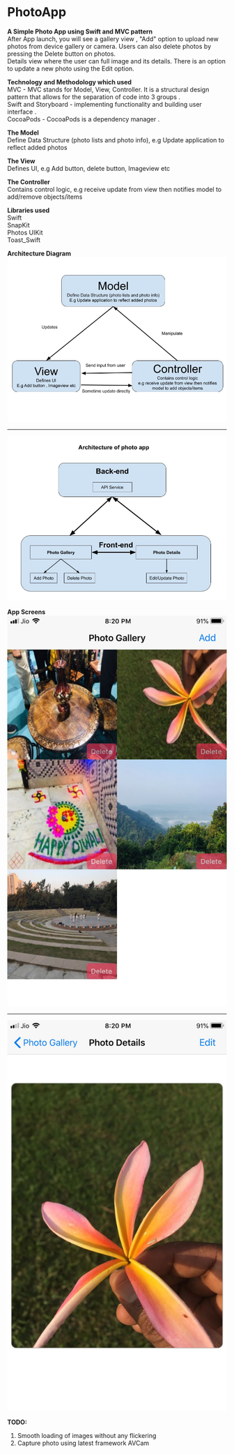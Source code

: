 # PhotoApp

**A Simple Photo  App using Swift and MVC pattern**  
After App launch, you will see a gallery view , "Add" option to upload new photos from device gallery or camera. Users can also delete photos by pressing the Delete button on photos.   
Details view where the user can full image and its details. There is an option to update a new photo using the Edit option.    

**Technology and Methodology which used**  
MVC - MVC stands for Model, View, Controller. It is a structural design pattern that allows for the separation of code into 3 groups .  
Swift and Storyboard - implementing functionality and building user interface .  
CocoaPods - CocoaPods is a dependency manager .  

**The Model**   
Define Data Structure (photo lists and photo info), e.g Update application to reflect added photos

**The View**  
Defines UI, e.g Add button, delete button, Imageview etc

**The Controller**  
Contains control logic, e.g receive update from view then notifies model to add/remove objects/items

**Libraries used**  
Swift  
SnapKit  
Photos
UIKit  
Toast_Swift


**Architecture Diagram**  
![alt text](https://github.com/jprakash2080/PhotoApp/blob/MusicPlayerMVVM-Main/Documentation/MVCPattern.jpg?raw=true "MVCPattern")  

------------
 ![alt text](https://github.com/jprakash2080/PhotoApp/blob/MusicPlayerMVVM-Main/Documentation/PhotoAppArchitecture.jpg?raw=true "PhotoAppArchitecture")  

**App Screens**  
![alt text](https://github.com/jprakash2080/PhotoApp/blob/MusicPlayerMVVM-Main/screens/galleryview.jpeg?raw=true "GalleryView")  

------------
 ![alt text](https://github.com/jprakash2080/PhotoApp/blob/MusicPlayerMVVM-Main/screens/detailsview.jpeg?raw=true "DetailsView") 


**TODO:**  
1. Smooth loading of images without any flickering 
2. Capture photo using latest framework AVCam

